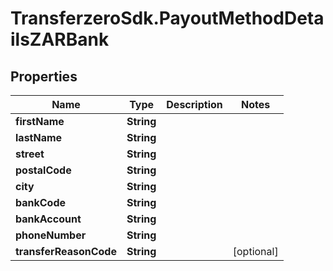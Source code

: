 # TransferzeroSdk.PayoutMethodDetailsZARBank

## Properties
Name | Type | Description | Notes
------------ | ------------- | ------------- | -------------
**firstName** | **String** |  | 
**lastName** | **String** |  | 
**street** | **String** |  | 
**postalCode** | **String** |  | 
**city** | **String** |  | 
**bankCode** | **String** |  | 
**bankAccount** | **String** |  | 
**phoneNumber** | **String** |  | 
**transferReasonCode** | **String** |  | [optional] 


